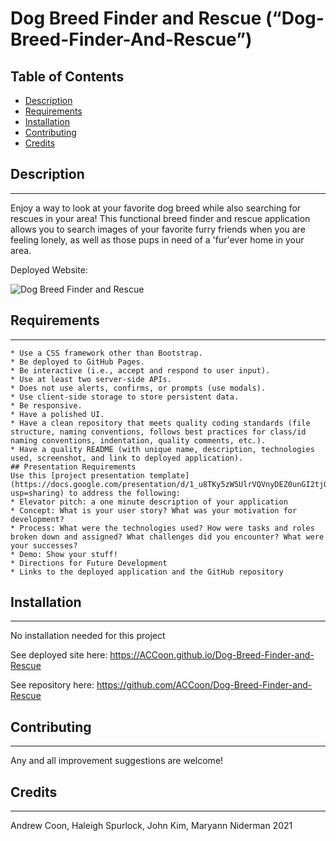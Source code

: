 # **Dog Breed Finder and Rescue (“Dog-Breed-Finder-And-Rescue”)**

## Table of Contents

* [Description](#description)
* [Requirements](#requirements)
* [Installation](#installation)
* [Contributing](#contributing)
* [Credits](#credits)

## Description
---
Enjoy a way to look at your favorite dog breed while also searching for rescues in your area! This functional breed finder and rescue application allows you to search images of your favorite furry friends when you are feeling lonely, as well as those pups in need of a 'fur'ever home in your area.

Deployed Website: 

![Dog Breed Finder and Rescue](/Dog-Breed-Finder-and-Rescue/assets/images/site-screenshot.png)

## Requirements 
---
```
* Use a CSS framework other than Bootstrap.
* Be deployed to GitHub Pages.
* Be interactive (i.e., accept and respond to user input).
* Use at least two server-side APIs.
* Does not use alerts, confirms, or prompts (use modals).
* Use client-side storage to store persistent data.
* Be responsive.
* Have a polished UI.
* Have a clean repository that meets quality coding standards (file structure, naming conventions, follows best practices for class/id naming conventions, indentation, quality comments, etc.).
* Have a quality README (with unique name, description, technologies used, screenshot, and link to deployed application).
## Presentation Requirements
Use this [project presentation template](https://docs.google.com/presentation/d/1_u8TKy5zW5UlrVQVnyDEZ0unGI2tjQPDEpA0FNuBKAw/edit?usp=sharing) to address the following: 
* Elevator pitch: a one minute description of your application
* Concept: What is your user story? What was your motivation for development?
* Process: What were the technologies used? How were tasks and roles broken down and assigned? What challenges did you encounter? What were your successes?
* Demo: Show your stuff!
* Directions for Future Development
* Links to the deployed application and the GitHub repository
```

## Installation
---
No installation needed for this project

See deployed site here: https://ACCoon.github.io/Dog-Breed-Finder-and-Rescue

See repository here: https://github.com/ACCoon/Dog-Breed-Finder-and-Rescue
## Contributing
---

Any and all improvement suggestions are welcome! 


## Credits
---
Andrew Coon, Haleigh Spurlock, John Kim, Maryann Niderman 2021